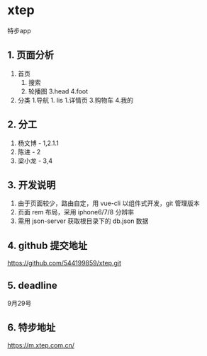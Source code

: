 # xtep
特步app
## 1. 页面分析
1. 首页
    1. 搜索
    2. 轮播图
    3.head
    4.foot
2. 分类
    1.导航
        1. lis
            1.详情页
3.购物车
4.我的

## 2. 分工

1. 杨文博 - 1,2.1.1
2. 陈进 - 2
3. 梁小龙 - 3,4

## 3. 开发说明
1. 由于页面较少，路由自定，用 vue-cli 以组件式开发，git 管理版本
2. 页面 rem 布局，采用 iphone6/7/8 分辨率
3. 需用 json-server 获取根目录下的 db.json 数据

## 4. github 提交地址
https://github.com/544199859/xtep.git

## 5. deadline
9月29号

## 6. 特步地址
https://m.xtep.com.cn/
